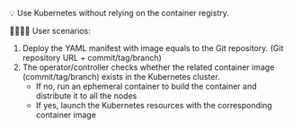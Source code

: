 💡 Use Kubernetes without relying on the container registry.

👨‍👨‍👦‍👦 User scenarios:
1. Deploy the YAML manifest with image equals to the Git repository. (Git repository URL + commit/tag/branch)
2. The operator/controller checks whether the related container image (commit/tag/branch) exists in the Kubernetes cluster.
   - If no, run an ephemeral container to build the container and distribute it to all the nodes
   - If yes, launch the Kubernetes resources with the corresponding container image
